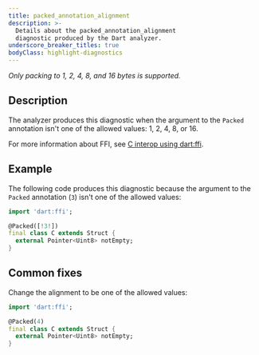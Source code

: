 ```yaml
---
title: packed_annotation_alignment
description: >-
  Details about the packed_annotation_alignment
  diagnostic produced by the Dart analyzer.
underscore_breaker_titles: true
bodyClass: highlight-diagnostics
---
```


_Only packing to 1, 2, 4, 8, and 16 bytes is supported._

## Description

The analyzer produces this diagnostic when the argument to the `Packed`
annotation isn't one of the allowed values: 1, 2, 4, 8, or 16.

For more information about FFI, see [C interop using dart:ffi][ffi].

## Example

The following code produces this diagnostic because the argument to the
`Packed` annotation (`3`) isn't one of the allowed values:

```dart
import 'dart:ffi';

@Packed([!3!])
final class C extends Struct {
  external Pointer<Uint8> notEmpty;
}
```

## Common fixes

Change the alignment to be one of the allowed values:

```dart
import 'dart:ffi';

@Packed(4)
final class C extends Struct {
  external Pointer<Uint8> notEmpty;
}
```

[ffi]: /interop/c-interop
